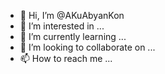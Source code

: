 - 👋 Hi, I’m @AKuAbyanKon
- 👀 I’m interested in ...
- 🌱 I’m currently learning ...
- 💞️ I’m looking to collaborate on ...
- 📫 How to reach me ...

<!---
AKuAbyanKon/AKuAbyanKon is a ✨ special ✨ repository because its `README.md` (this file) appears on your GitHub profile.
You can click the Preview link to take a look at your changes.
--->

